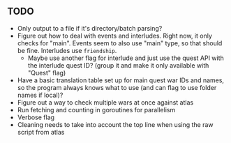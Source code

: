## TODO

- Only output to a file if it's directory/batch parsing?
- Figure out how to deal with events and interludes. Right now, it only checks for "main". Events seem to also use "main" type, so that should be fine. Interludes use `friendship`.
  - Maybe use another flag for interlude and just use the quest API with the interlude quest ID? (group it and make it only available with "Quest" flag)
- Have a basic translation table set up for main quest war IDs and names, so the program always knows what to use (and can flag to use folder names if local)?
- Figure out a way to check multiple wars at once against atlas
- Run fetching and counting in goroutines for parallelism
- Verbose flag
- Cleaning needs to take into account the top line when using the raw script from atlas
